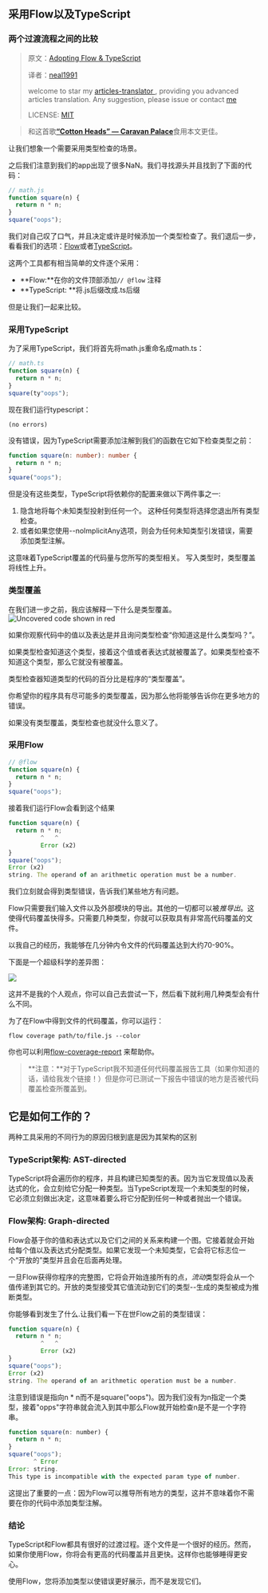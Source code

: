 ## 采用Flow以及TypeScript 

 ### 两个过渡流程之间的比较

>原文：[Adopting Flow & TypeScript](http://thejameskyle.com/adopting-flow-and-typescript.html)
>
>译者：[neal1991](https://github.com/neal1991)
>
>welcome to star my [articles-translator ](https://github.com/neal1991), providing you advanced articles translation. Any suggestion, please issue or contact [me](mailto:bing@stu.ecnu.edu.cn)
>
>LICENSE: [MIT](https://opensource.org/licenses/MIT)

>  和这首歌[**“Cotton Heads” — Caravan Palace**](https://www.youtube.com/watch?v=QNkBLye7xfY)食用本文更佳。

让我们想象一个需要采用类型检查的场景。

之后我们注意到我们的app出现了很多NaN。我们寻找源头并且找到了下面的代码：


```javascript
// math.js
function square(n) {
  return n * n;
}
square("oops");
```
我们对自己叹了口气，并且决定或许是时候添加一个类型检查了。我们退后一步，看看我们的选项：[Flow](https://flow.org/)或者[TypeScript](http://www.typescriptlang.org/)。

这两个工具都有相当简单的文件逐个采用：

* **Flow:**在你的文件顶部添加`// @flow` 注释
* **TypeScript: **将.js后缀改成.ts后缀

但是让我们一起来比较。

 ### 采用TypeScript
为了采用TypeScript，我们将首先将math.js重命名成math.ts：

```typescript
// math.ts
function square(n) {
  return n * n;
}
square(ty"oops");
```
现在我们运行typescript：

    (no errors)
没有错误，因为TypeScript需要添加注解到我们的函数在它如下检查类型之前：

```typescript
function square(n: number): number {
  return n * n;
}
square("oops");
```
但是没有这些类型，TypeScript将依赖你的配置来做以下两件事之一:

1. 隐含地将每个未知类型投射到任何一个。 这种任何类型将选择您退出所有类型检查。
2. 或者如果您使用--noImplicitAny选项，则会为任何未知类型引发错误，需要添加类型注解。

这意味着TypeScript覆盖的代码量与您所写的类型相关。 写入类型时，类型覆盖将线性上升。

 ### 类型覆盖
在我们进一步之前，我应该解释一下什么是类型覆盖。![Uncovered code shown in red](https://cdn-images-1.medium.com/max/2000/1*CgIv2yvDU_GTscCRLFp6DA.png) 

如果你观察代码中的值以及表达是并且询问类型检查“你知道这是什么类型吗？”。



如果类型检查知道这个类型，接着这个值或者表达式就被覆盖了。如果类型检查不知道这个类型，那么它就没有被覆盖。

类型检查器知道类型的代码的百分比是程序的“类型覆盖”。

你希望你的程序具有尽可能多的类型覆盖，因为那么他将能够告诉你在更多地方的错误。

如果没有类型覆盖，类型检查也就没什么意义了。

 ### 采用Flow
```javascript
// @flow
function square(n) {
  return n * n;
}
square("oops");
```
接着我们运行Flow会看到这个结果

```javascript
function square(n) {
  return n * n;
         ^   ^
         Error (x2)
}
square("oops");
Error (x2)
string. The operand of an arithmetic operation must be a number.
```
我们立刻就会得到类型错误，告诉我们某些地方有问题。

Flow只需要我们输入文件以及外部模块的导出。其他的一切都可以被*推导出*。这使得代码覆盖快得多。只需要几种类型，你就可以获取具有非常高代码覆盖的文件。

以我自己的经历，我能够在几分钟内令文件的代码覆盖达到大约70-90%。

下面是一个超级科学的差异图：

![](https://cdn-images-1.medium.com/max/3728/1*mhy7hyBK_lQaHTsu6YB3uA.png) 

这并不是我的个人观点，你可以自己去尝试一下，然后看下就利用几种类型会有什么不同。

为了在Flow中得到文件的代码覆盖，你可以运行：

    flow coverage path/to/file.js --color
你也可以利用[flow-coverage-report](https://github.com/rpl/flow-coverage-report) 来帮助你。

> **注意：**对于TypeScript我不知道任何代码覆盖报告工具（如果你知道的话，请给我发个链接！）但是你可已测试一下报告中错误的地方是否被代码覆盖检查所覆盖到。

## 它是如何工作的？ 

两种工具采用的不同行为的原因归根到底是因为其架构的区别

 ### TypeScript架构: AST-directed
TypeScript将会遍历你的程序，并且构建已知类型的表。因为当它发现值以及表达式的化，会立刻给它分配一种类型。当TypeScript发现一个未知类型的时候，它必须立刻做出决定，这意味着要么将它分配到任何一种或者抛出一个错误。

 ### Flow架构: Graph-directed
Flow会基于你的值和表达式以及它们之间的关系来构建一个图。它接着就会开始给每个值以及表达式分配类型。如果它发现一个未知类型，它会将它标志位一个“开放的”类型并且会在后面再处理。

一旦Flow获得你程序的完整图，它将会开始连接所有的点，*流动*类型将会从一个值传递到其它的。开放的类型接受其它值流动到它们的类型--生成的类型被成为推断类型。

你能够看到发生了什么.让我们看一下在世Flow之前的类型错误：

```javascript
function square(n) {
  return n * n;
         ^   ^
         Error (x2)
}
square("oops");
Error (x2)
string. The operand of an arithmetic operation must be a number.
```
注意到错误是指向n * n而不是square("oops")。因为我们没有为n指定一个类型，接着"opps"字符串就会流入到其中那么Flow就开始检查n是不是一个字符串。

```javascript
function square(n: number) {
  return n * n;
}
square("oops");
       ^ Error
Error: string.
This type is incompatible with the expected param type of number.
```
这提出了重要的一点：因为Flow可以推导所有地方的类型，这并不意味着你不需要在你的代码中添加类型注解。

 ### 结论
TypeScript和Flow都具有很好的过渡过程。逐个文件是一个很好的经历。然而，如果你使用Flow，你将会有更高的代码覆盖并且更快。这样你也能够睡得更安心。

使用Flow，您将添加类型以使错误更好展示，而不是发现它们。